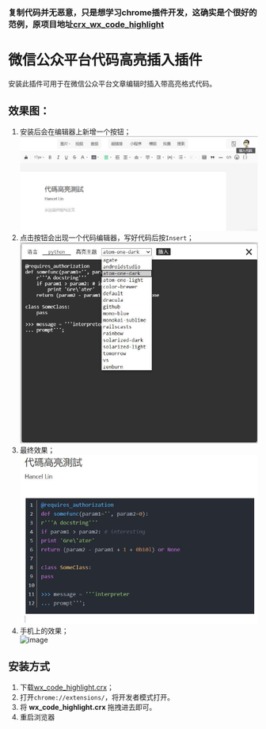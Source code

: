 ### 复制代码并无恶意，只是想学习chrome插件开发，这确实是个很好的范例，原项目地址[crx_wx_code_highlight](https://github.com/imlinhanchao/crx_wx_code_highlight)

# 微信公众平台代码高亮插入插件

安装此插件可用于在微信公众平台文章编辑时插入带高亮格式代码。

## 效果图：

1. 安装后会在编辑器上新增一个按钮；![image](https://github.com/imlinhanchao/crx_wx_code_highlight/raw/master/screenshot/editor.jpg)  
2. 点击按钮会出现一个代码编辑器，写好代码后按`Insert`；![image](https://github.com/imlinhanchao/crx_wx_code_highlight/raw/master/screenshot/code.jpg)  
3. 最终效果；![image](https://github.com/imlinhanchao/crx_wx_code_highlight/raw/master/screenshot/home.jpg)  
4. 手机上的效果；  
![image](https://github.com/imlinhanchao/crx_wx_code_highlight/raw/master/screenshot/demo.gif)  

## 安装方式

1. 下载[wx_code_highlight.crx](https://github.com/imlinhanchao/crx_wx_code_highlight/raw/master/wx_code_highlight.crx)；  
2. 打开`chrome://extensions/`，将开发者模式打开。  
3. 将 **wx_code_highlight.crx** 拖拽进去即可。
4. 重启浏览器